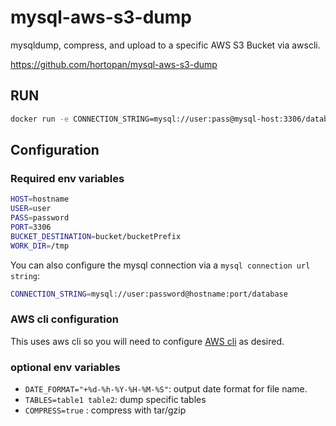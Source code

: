 # mysql-aws-s3-dump
mysqldump, compress, and upload to a specific AWS S3 Bucket via awscli.

https://github.com/hortopan/mysql-aws-s3-dump

## RUN
```bash
docker run -e CONNECTION_STRING=mysql://user:pass@mysql-host:3306/database -e BUCKET_DESTINATION=bucket/prefix hortopan/mysql-aws-s3-dump
```

## Configuration

### Required env variables

```bash
HOST=hostname
USER=user
PASS=password
PORT=3306
BUCKET_DESTINATION=bucket/bucketPrefix
WORK_DIR=/tmp
```


You can also configure the mysql connection via a `mysql connection url string`:
```bash
CONNECTION_STRING=mysql://user:password@hostname:port/database
```

### AWS cli configuration
This uses aws cli so you will need to configure [AWS cli](https://docs.aws.amazon.com/cli/latest/userguide/cli-chap-configure.html) as desired.

### optional env variables
* `DATE_FORMAT="+%d-%h-%Y-%H-%M-%S"`: output date format for file name.
* `TABLES=table1 table2`: dump specific tables
* `COMPRESS=true` : compress with tar/gzip 
